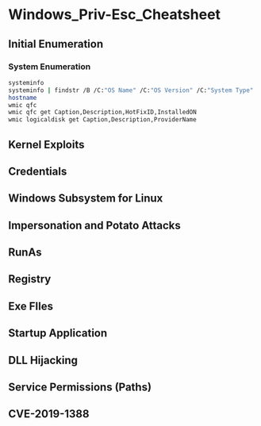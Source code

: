 # Windows_Priv-Esc_Cheatsheet
## Initial Enumeration
### System Enumeration
  ```bash
  systeminfo
  systeminfo | findstr /B /C:"OS Name" /C:"OS Version" /C:"System Type"
  hostname
  wmic qfc
  wmic qfc get Caption,Description,HotFixID,InstalledON
  wmic logicaldisk get Caption,Description,ProviderName
  ```

## Kernel Exploits
## Credentials
## Windows Subsystem for Linux
## Impersonation and Potato Attacks
## RunAs
## Registry
## Exe FIles
## Startup Application
## DLL Hijacking
## Service Permissions (Paths)
## CVE-2019-1388



